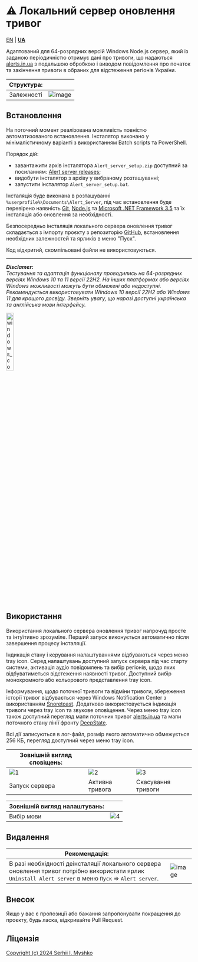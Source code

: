 # ⚠ Локальний сервер оновлення тривог

[EN](https://github.com/sergeiown/Alert_Server/blob/main/README.md) | **[UA](https://github.com/sergeiown/Alert_Server/blob/main/README-UA.md)**

Адаптований для 64-розрядних версій Windows Node.js сервер, який із заданою періодичністю отримує дані про тривоги, що надаються [alerts.in.ua](https://alerts.in.ua/) з подальшою обробкою і виводом повідомлення про початок та закінчення тривоги в обраних для відстеження регіонів України.

| Структура: |  |
| --- | --- |
| Залежності | ![image](https://github.com/user-attachments/assets/7ef2ac6b-ae87-4bc0-950e-c28ac4266f28) |

## Встановлення

На поточний момент реалізована можливість повністю автоматизованого встановлення. Інсталятор виконано у мінімалістичному варіанті з використанням Batch scripts та PowerShell.

Порядок дій:
- завантажити архів інсталятора `Alert_server_setup.zip` доступний за посиланням: [Alert server releases](https://github.com/sergeiown/Alert_Server/releases);
- видобути інсталятор з архіву у вибраному розташуванні;
- запустити інсталятор `Alert_server_setup.bat`.

Інсталяція буде виконана в розташуванні `%userprofile%\Documents\Alert_Server`, під час встановлення буде перевірено наявність [Git](https://git-scm.com/), [Node.js](https://nodejs.org/en) та [Microsoft .NET Framework 3.5](https://www.microsoft.com/en-us/download/details.aspx?id=21) та їх інсталяція або оновлення за необхідності.

Безпосередньо інсталяція локального сервера оновлення тривог складається з імпорту проєкту з репозиторію [GitHub](https://github.com/sergeiown/Alert_Server), встановлення необхідних залежностей та ярликів в меню "Пуск".

Код відкритий, скомпільовані файли не використовуються.

---
***Disclamer:***  
*Тестування та адаптація функціоналу проводились на 64-розрядних версіях Windows 10 та 11 версії 22H2.*
*На інших платформах або версіях Windows можливості можуть бути обмежені або недоступні.*
*Рекомендується використовувати Windows 10 версії 22H2 або Windows 11 для кращого досвіду.*
*Зверніть увагу, що наразі доступні українська та англійська мови інтерфейсу.*

<a href="https://en.wikipedia.org/wiki/List_of_Microsoft_Windows_versions">
    <img src="https://github.com/user-attachments/assets/db2b5487-b5bf-45d9-8948-48bb88162f17" alt="windows_compatibility" style="width:20%;"/>
</a>

## Використання

Використання локального сервера оновлення тривог напрочуд просте та інтуїтивно зрозуміле. Перший запуск виконується автоматично після завершення процесу інсталяції.

Індикація стану і керування налаштуваннями відбуваються через меню tray icon. Серед налаштувань доступний запуск сервера під час старту системи, активація аудіо повідомлень та вибір регіонів, щодо яких відбуватиметься відстеження наявності тривог. Доступний вибір монохромного або кольорового представлення tray icon. 

Інформування, щодо поточної тривоги та відміни тривоги, збереження історії тривог відбувається через Windows Notification Center з використанням [Snoretoast](https://github.com/KDE/snoretoast). Додатково використовується індикація тривоги через tray icon та звукове оповіщення. Через меню tray icon також доступний перегляд мапи поточних тривог [alerts.in.ua](https://alerts.in.ua/) та мапи поточного стану лінії фронту [DeepState](https://deepstatemap.live).

Всі дії записуються в лог-файл, розмір якого автоматично обмежується 256 КБ, перегляд доступний через меню tray icon.

| Зовнішній вигляд сповіщень:  |||
| --- | --- | --- |
| ![1](https://github.com/sergeiown/Alert_Server/assets/112722061/770e12e4-4d63-44d9-a0e8-728fcd46aee7) | ![2](https://github.com/sergeiown/Alert_Server/assets/112722061/49c8a502-a766-4a18-870a-64cbad870988) | ![3](https://github.com/sergeiown/Alert_Server/assets/112722061/80295078-98db-48e1-88f8-136bc7ad1421) |
| Запуск сервера                  | Активна тривога                      | Скасування тривоги |

| Зовнішній вигляд налаштувань:  ||
| --- | --- |
| Вибір мови | ![4](https://github.com/sergeiown/Alert_Server/assets/112722061/160b8d7a-d849-4924-9af8-2852721a1ffd) | 

## Видалення

| Рекомендація: |  |
| --- | --- |
| В разі необхідності деінсталяції локального сервера оновлення тривог потрібно використати ярлик `Uninstall Alert server` в меню `Пуск` => `Alert server`. | ![image](https://github.com/user-attachments/assets/f0bb8bac-cac3-4a71-b43e-eb4d61a86123) |

## Внесок

Якщо у вас є пропозиції або бажання запропонувати покращення до проєкту, будь ласка, відкривайте Pull Request.

## Ліцензія

[Copyright (c) 2024 Serhii I. Myshko](https://github.com/sergeiown/Current_Alert/blob/main/LICENSE)

